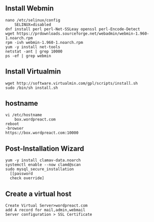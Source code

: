 ## Install Webmin
```
nano /etc/selinux/config
    SELINUX=disabled
dnf install perl perl-Net-SSLeay openssl perl-Encode-Detect    
wget https://prdownloads.sourceforge.net/webadmin/webmin-1.960-1.noarch.rpm
rpm -ivh webmin-1.960-1.noarch.rpm
yum -y install net-tools
netstat -ant | grep 10000
ps -ef | grep webmin
```  
## Install Virtualmin
```
wget http://software.virtualmin.com/gpl/scripts/install.sh
sudo /bin/sh install.sh
```
## hostname
```
vi /etc/hostname
    box.wordpreact.com
reboot
-browser
https://box.wordpreact.com:10000

```
## Post-Installation Wizard
```
yum -y install clamav-data.noarch
systemctl enable --now clamd@scan
sudo mysql_secure_installation
  [[password
  check override]
```
## Create a virtual host
```
Create Virtual Server>wordpreact.com
add A record for mail,admin,webmail
Server configuration > SSL Certificate
```
 

